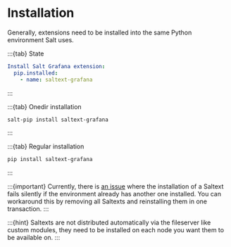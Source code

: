 # Installation

Generally, extensions need to be installed into the same Python environment Salt uses.

:::{tab} State
```yaml
Install Salt Grafana extension:
  pip.installed:
    - name: saltext-grafana
```
:::

:::{tab} Onedir installation
```bash
salt-pip install saltext-grafana
```
:::

:::{tab} Regular installation
```bash
pip install saltext-grafana
```
:::

:::{important}
Currently, there is [an issue][issue-second-saltext] where the installation of a Saltext fails silently
if the environment already has another one installed. You can workaround this by
removing all Saltexts and reinstalling them in one transaction.
:::

:::{hint}
Saltexts are not distributed automatically via the fileserver like custom modules, they need to be installed
on each node you want them to be available on.
:::

[issue-second-saltext]: https://github.com/saltstack/salt/issues/65433
